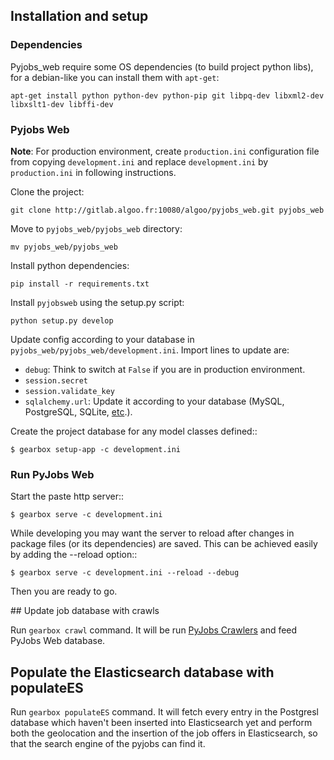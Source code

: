 ## Installation and setup

### Dependencies

Pyjobs_web require some OS dependencies (to build project python libs), for a debian-like you can install them with ``apt-get``:

```
apt-get install python python-dev python-pip git libpq-dev libxml2-dev libxslt1-dev libffi-dev
```

### Pyjobs Web

**Note**: For production environment, create ``production.ini`` configuration file from copying ``development.ini`` and replace ``development.ini`` by ``production.ini`` in following instructions.

Clone the project:

```
git clone http://gitlab.algoo.fr:10080/algoo/pyjobs_web.git pyjobs_web
```

Move to ``pyjobs_web/pyjobs_web`` directory:

```
mv pyjobs_web/pyjobs_web
```

Install python dependencies:

```
pip install -r requirements.txt
```

Install ``pyjobsweb`` using the setup.py script:

```
python setup.py develop
```

Update config according to your database in ``pyjobs_web/pyjobs_web/development.ini``. Import lines to update are:

* ``debug``: Think to switch at ``False`` if you are in production environment.
* ``session.secret``
* ``session.validate_key``
* ``sqlalchemy.url``: Update it according to your database (MySQL, PostgreSQL, SQLite, [etc](http://docs.sqlalchemy.org/en/latest/core/engines.html).).

Create the project database for any model classes defined::

    $ gearbox setup-app -c development.ini

### Run PyJobs Web

Start the paste http server::

    $ gearbox serve -c development.ini

While developing you may want the server to reload after changes in package files (or its dependencies) are saved. This can be achieved easily by adding the --reload option::

    $ gearbox serve -c development.ini --reload --debug

Then you are ready to go.

## Update job database with crawls

Run ``gearbox crawl`` command. It will be run [PyJobs Crawlers](https://github.com/pyjobs/crawlers) and feed PyJobs Web database.

## Populate the Elasticsearch database with populateES

Run ``gearbox populateES`` command. It will fetch every entry in the Postgresl database which haven't been inserted into Elasticsearch yet and perform both the geolocation and the insertion of the job offers in Elasticsearch, so that the search engine of the pyjobs can find it.